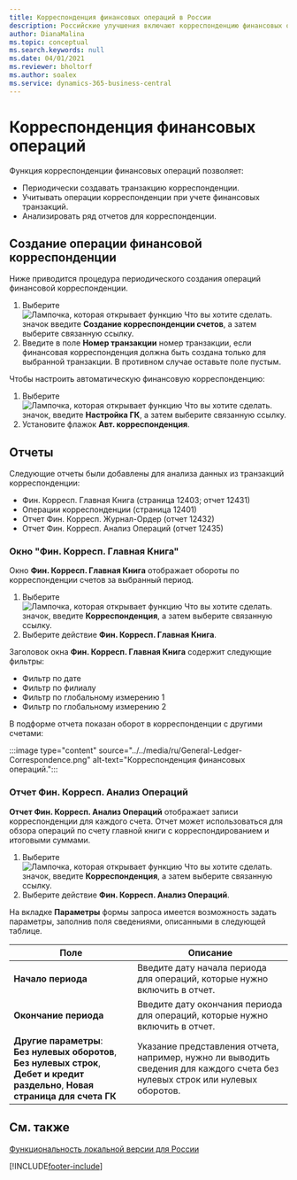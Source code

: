 ```yaml
---
title: Корреспонденция финансовых операций в России
description: Российские улучшения включают корреспонденцию финансовых операций.
author: DianaMalina
ms.topic: conceptual
ms.search.keywords: null
ms.date: 04/01/2021
ms.reviewer: bholtorf
ms.author: soalex
ms.service: dynamics-365-business-central
---
```

# Корреспонденция финансовых операций

Функция корреспонденции финансовых операций позволяет: 

- Периодически создавать транзакцию корреспонденции.
- Учитывать операции корреспонденции при учете финансовых транзакций.
- Анализировать ряд отчетов для корреспонденции.

## Создание операции финансовой корреспонденции

Ниже приводится процедура периодического создания операций финансовой корреспонденции.

1. Выберите ![Лампочка, которая открывает функцию Что вы хотите сделать.](../../media/ui-search/search_small.png "Что вы хотите сделать") значок введите **Создание корреспонденции счетов**, а затем выберите связанную ссылку.
2. Введите в поле **Номер транзакции** номер транзакции, если финансовая корреспонденция должна быть создана только для выбранной транзакции. В противном случае оставьте поле пустым.

Чтобы настроить автоматическую финансовую корреспонденцию:

1. Выберите ![Лампочка, которая открывает функцию Что вы хотите сделать.](../../media/ui-search/search_small.png "Что вы хотите сделать") значок, введите **Настройка ГК**, а затем выберите связанную ссылку.
2. Установите флажок **Авт. корреспонденция**.

## Отчеты

Следующие отчеты были добавлены для анализа данных из транзакций корреспонденции:

- Фин. Корресп. Главная Книга (страница 12403; отчет 12431)
- Операции корреспонденции (страница 12401)
- Отчет Фин. Корресп. Журнал-Ордер (отчет 12432)
- Отчет Фин. Корресп. Анализ Операций (отчет 12435)

### Окно "Фин. Корресп. Главная Книга"

Окно **Фин. Корресп. Главная Книга** отображает обороты по корреспонденции счетов за выбранный период.

1. Выберите ![Лампочка, которая открывает функцию Что вы хотите сделать.](../../media/ui-search/search_small.png "Что вы хотите сделать") значок, введите **Корреспонденция**, а затем выберите связанную ссылку.
2. Выберите действие **Фин. Корресп. Главная Книга**.

Заголовок окна **Фин. Корресп. Главная Книга** содержит следующие фильтры:

- Фильтр по дате
- Фильтр по филиалу
- Фильтр по глобальному измерению 1
- Фильтр по глобальному измерению 2

В подформе отчета показан оборот в корреспонденции с другими счетами:

:::image type="content" source="../../media/ru/General-Ledger-Correspondence.png" alt-text="Корреспонденция финансовых операций.":::

### Отчет Фин. Корресп. Анализ Операций

**Отчет Фин. Корресп. Анализ Операций** отображает записи корреспонденции для каждого счета. Отчет может использоваться для обзора операций по счету главной книги с корреспондированием и итоговыми суммами.

1. Выберите ![Лампочка, которая открывает функцию Что вы хотите сделать.](../../media/ui-search/search_small.png "Что вы хотите сделать") значок, введите **Корреспонденция**, а затем выберите связанную ссылку.
2. Выберите действие **Фин. Корресп. Анализ Операций**.

На вкладке **Параметры** формы запроса имеется возможность задать параметры, заполнив поля сведениями, описанными в следующей таблице.

| Поле                  | Описание                                                  |
| ---------------------- | ------------------------------------------------------------ |
| **Начало периода**   | Введите дату начала периода для операций, которые нужно включить в отчет. |
| **Окончание периода**   | Введите дату окончания периода для операций, которые нужно включить в отчет. |
| **Другие параметры**:<br />**Без нулевых оборотов**, **Без нулевых строк**, **Дебет и кредит раздельно**, **Новая страница для счета ГК** | Указание представления отчета, например, нужно ли выводить сведения для каждого счета без нулевых строк или нулевых оборотов. |

## См. также

[Функциональность локальной версии для России](russia-local-functionality.md)


[!INCLUDE[footer-include](../../includes/footer-banner.md)]